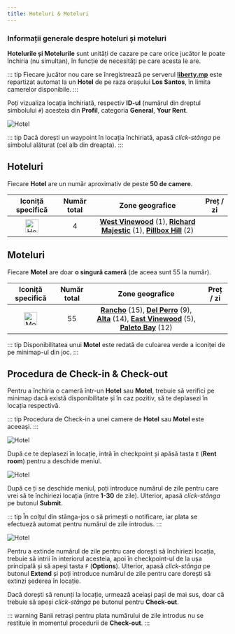 ```yaml
---
title: Hoteluri & Moteluri
---
```


### Informații generale despre hoteluri și moteluri 

**Hotelurile și Motelurile** sunt unități de cazare pe care orice jucător le poate închiria (nu simultan), în funcție de necesități pe care acesta le are. 

::: tip
Fiecare jucător nou care se înregistrează pe serverul [**liberty.mp**](https://ucp.liberty.mp/) este repartizat automat la un **Hotel** de pe raza orașului **Los Santos**, în limita camerelor disponibile.
:::  

Poți vizualiza locația închiriată, respectiv **ID-ul** (numărul din dreptul simbolului `#`) acesteia din **Profil**, categoria **General**, **Your Rent**. 

<Image src="https://i.imgur.com/729Me2L.png" alt="Hotel" /> 

::: tip
Dacă dorești un waypoint în locația închiriată, apasă *click-stânga* pe simbolul alăturat (cel alb din dreapta). 
::: 

## Hoteluri

Fiecare **Hotel** are un număr aproximativ de peste **50 de camere**.

| Iconiță specifică | Număr total | Zone geografice | Preț / zi |
| :-----------: | :-----------: | :-----------: | :-----------: |
| <Image src="https://i.imgur.com/zGPYlER.png" alt="Hotel" width="30" label="Hotel Blip" /> | 4  |  [**West Vinewood**](https://i.imgur.com/i9ckVOL.png) (1), [**Richard Majestic**](https://i.imgur.com/wNd6dzR.png) (1), [**Pillbox Hill**](https://i.imgur.com/uqo0n5E.png) (2) |  <Dinero :amount="150" /> |

## Moteluri

Fiecare **Motel** are doar **o singură cameră** (de aceea sunt 55 la număr).

| Iconiță specifică | Număr total | Zone geografice | Preț / zi |
| :-----------: | :-----------: | :-----------: | :-----------: |
| <Image src="https://i.imgur.com/PB9PgvF.png" alt="Motel" width="30" label="Motel Blip" /> | 55  |  [**Rancho**](https://i.imgur.com/KAgrDXa.png) (15), [**Del Perro**](https://i.imgur.com/kAgZGLW.png) (9), [**Alta**](https://i.imgur.com/loalFLO.png) (14), [**East Vinewood**](https://i.imgur.com/kKKEAIg.png) (5), [**Paleto Bay**](https://i.imgur.com/pGUSuWX.png) (12) | <Dinero :amount="75" /> | 

::: tip
Disponibilitatea unui **Motel** este redată de culoarea verde a iconiței de pe minimap-ul din joc. 
::: 

## Procedura de Check-in & Check-out

Pentru a închiria o cameră într-un **Hotel** sau **Motel**, trebuie să verifici pe minimap dacă există disponibilitate și în caz pozitiv, să te deplasezi în locația respectivă. 

::: tip
Procedura de Check-in a unei camere de **Hotel** sau **Motel** este aceeași. 
::: 

<Image src="https://i.imgur.com/OWGr1C9.png" alt="Hotel" label="Deplasarea în locație" /> 

După ce te deplasezi în locație, intră în checkpoint și apăsă tasta `E` (**Rent room**) pentru a deschide meniul.   

<Image src="https://i.imgur.com/OtQthbg.png" alt="Hotel" label="Procedura de Check-in" /> 

După ce ți se deschide meniul, poți introduce numărul de zile pentru care vrei să te închiriezi locația (între **1-30** de zile). Ulterior, apasă *click-stânga* pe butonul **Submit**. 

::: tip
În colțul din stânga-jos o să primești o notificare, iar plata se efectueză automat pentru numărul de zile introdus.
::: 

<Image src="https://i.imgur.com/TvWKMTZ.pngg" alt="Hotel" label="Opțiunile locației" /> 

Pentru a extinde numărul de zile pentru care dorești să închiriezi locația, trebuie să intrii în interiorul acesteia, apoi în checkpoint-ul de la ușa principală și să apeși tasta `F` (**Options**). Ulterior, apasă *click-stânga* pe butonul **Extend** și poți introduce numărul de zile pentru care dorești să extinzi șederea în locație.  

Dacă dorești să renunți la locație, urmează aceiași pași de mai sus, doar că trebuie să apeși *click-stânga* pe butonul pentru **Check-out**. 

::: warning
Banii retrași pentru plata numărului de zile introdus nu se restituie în momentul procedurii de **Check-out**. 
::: 
